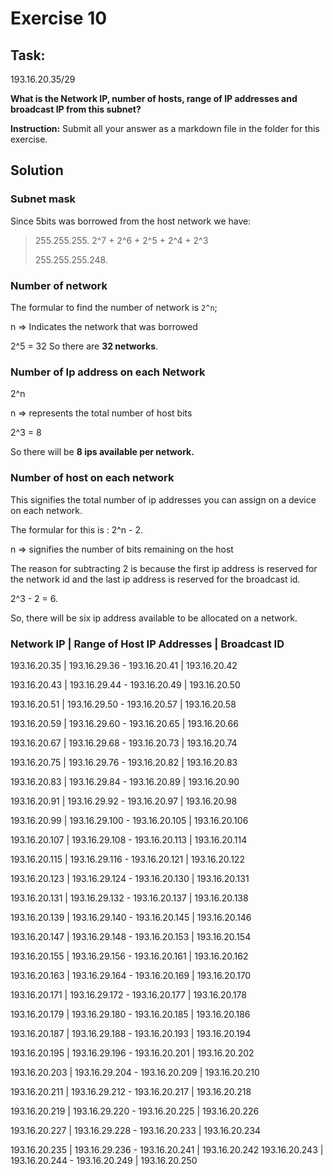 # Exercise 10

## Task:

193.16.20.35/29

**What is the Network IP, number of hosts, range of IP addresses and broadcast IP from this subnet?**

**Instruction:** Submit all your answer as a markdown file in the folder for this exercise.

## Solution

### Subnet mask

Since 5bits was borrowed from the host network we have: 

> 255.255.255. 2^7 + 2^6 + 2^5 + 2^4 + 2^3
> 
> 255.255.255.248.

### Number of network

The formular to find the number of network is `2^n`; 

  n =>  Indicates the network that was borrowed

  2^5 = 32
  So there are **32 networks**.


### Number of Ip address on each Network
2^n 

n => represents the total number of host bits

2^3 = 8

So there will be **8 ips available per network.**



### Number of host on each network
This signifies the total number of ip addresses you can assign on a device on each network.

The formular for this is : 2^n - 2.

n => signifies the number of bits remaining on the host

The reason for subtracting 2 is because the first ip address is reserved for the network id and the last ip address is reserved for the broadcast id.

2^3 - 2 = 6.

So, there will be six ip address available to be allocated on a network.





### Network IP  | Range of Host IP Addresses        | Broadcast ID
193.16.20.35   |    193.16.29.36  - 193.16.20.41    | 193.16.20.42

193.16.20.43   |    193.16.29.44  - 193.16.20.49    | 193.16.20.50

193.16.20.51   |    193.16.29.50  - 193.16.20.57    | 193.16.20.58

193.16.20.59   |    193.16.29.60  - 193.16.20.65    | 193.16.20.66

193.16.20.67   |    193.16.29.68  - 193.16.20.73    | 193.16.20.74

193.16.20.75   |    193.16.29.76  - 193.16.20.82    | 193.16.20.83

193.16.20.83   |    193.16.29.84  - 193.16.20.89    | 193.16.20.90

193.16.20.91   |    193.16.29.92  - 193.16.20.97    | 193.16.20.98

193.16.20.99   |    193.16.29.100 - 193.16.20.105   | 193.16.20.106

193.16.20.107  |    193.16.29.108 - 193.16.20.113   | 193.16.20.114

193.16.20.115  |    193.16.29.116 - 193.16.20.121   | 193.16.20.122

193.16.20.123  |    193.16.29.124 - 193.16.20.130   | 193.16.20.131

193.16.20.131  |    193.16.29.132 - 193.16.20.137   | 193.16.20.138

193.16.20.139  |    193.16.29.140 - 193.16.20.145   | 193.16.20.146

193.16.20.147  |    193.16.29.148 - 193.16.20.153   | 193.16.20.154

193.16.20.155  |    193.16.29.156 - 193.16.20.161   | 193.16.20.162

193.16.20.163  |    193.16.29.164 - 193.16.20.169   | 193.16.20.170

193.16.20.171  |    193.16.29.172 - 193.16.20.177   | 193.16.20.178

193.16.20.179  |    193.16.29.180 - 193.16.20.185   | 193.16.20.186

193.16.20.187 |     193.16.29.188 - 193.16.20.193   | 193.16.20.194

193.16.20.195  |    193.16.29.196 - 193.16.20.201   | 193.16.20.202

193.16.20.203  |    193.16.29.204 - 193.16.20.209   | 193.16.20.210

193.16.20.211  |    193.16.29.212 - 193.16.20.217   | 193.16.20.218

193.16.20.219  |    193.16.29.220 - 193.16.20.225   | 193.16.20.226

193.16.20.227  |    193.16.29.228 - 193.16.20.233   | 193.16.20.234

193.16.20.235  |    193.16.29.236 - 193.16.20.241   | 193.16.20.242
193.16.20.243  |    193.16.20.244 - 193.16.20.249   | 193.16.20.250







